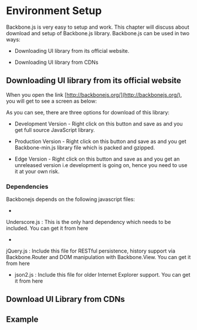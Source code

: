 # Environment Setup

Backbone.js is very easy to setup and work. This chapter will discuss about download and setup of Backbone.js library. Backbone.js can be used in two ways:

* Downloading UI library from its official website.

* Downloading UI library from CDNs


## Downloading UI library from its official website

When you open the link [http://backbonejs.org/](http://backbonejs.org/), you will get to see a screen as below:

As you can see, there are three options for download of this library:

* Development Version - Right click on this button and save as and you get full source JavaScript library.

* Production Version - Right click on this button and save as and you get Backbone-min.js library file which is packed and gzipped.

* Edge Version - Right click on this button and save as and you get an unreleased version i.e development is going on, hence you need to use it at your own risk.


### Dependencies

Backbonejs depends on the following javascript files:

* Underscore.js : This is the only hard dependency which needs to be included. You can get it from here

* jQuery.js : Include this file for RESTful persistence, history support via Backbone.Router and DOM manipulation with Backbone.View. You can get it from here


* json2.js : Include this file for older Internet Explorer support. You can get it from here


## Download UI Library from CDNs



## Example




